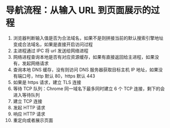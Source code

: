 # 导航流程：从输入 URL 到页面展示的过程

1. 浏览器判断输入值是否为合法域名，如果不是则拼接当前的默认搜索引擎地址变成合法域名，如果是直接开启访问过程
2. 主进程通过 IPC 将 url 发送给网络进程
3. 网络进程查询本地是否有对应资源缓存，如果有直接返回给主进程，如果没有，发起网络请求
4. 查询本地 DNS 缓存，没有则访问 DNS 服务器获取目标主机 IP 地址，如果没有端口号，http 默认 80，https 默认 443
5. 如果是 https 请求，建立 TLS 连接
6. 等待 TCP 队列：Chrome 同一域名下最多同时建立 6 个 TCP 连接，剩下的会进入等待队列
7. 建立 TCP 连接
8. 发起 HTTP 请求
9. 响应 HTTP 请求
10. 重定向或者展示页面
